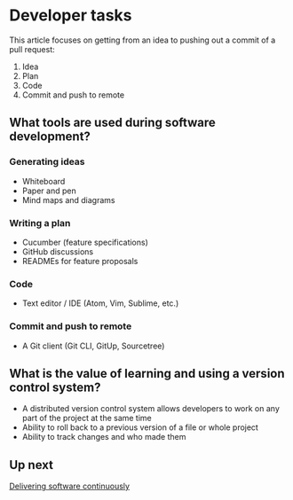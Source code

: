# Developer tasks

This article focuses on getting from an idea to pushing out a commit of a pull request:

1. Idea
2. Plan
3. Code
4. Commit and push to remote

## What tools are used during software development?

### Generating ideas

- Whiteboard
- Paper and pen
- Mind maps and diagrams

### Writing a plan

- Cucumber (feature specifications)
- GitHub discussions
- READMEs for feature proposals

### Code

- Text editor / IDE (Atom, Vim, Sublime, etc.)

### Commit and push to remote

- A Git client (Git CLI, GitUp, Sourcetree)

## What is the value of learning and using a version control system?

- A distributed version control system allows developers to work on any part of the project at the same time
- Ability to roll back to a previous version of a file or whole project
- Ability to track changes and who made them

## Up next

[Delivering software continuously](/delivery)
